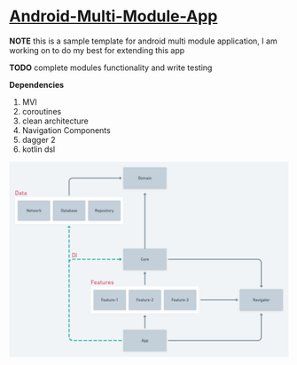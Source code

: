 # [Android-Multi-Module-App](https://github.com/emamagic/Android-Multi-Module)

**NOTE**
this is a sample template for android multi module application, I am working on to do my best for extending this app 

**TODO**
complete modules functionality and write testing

**Dependencies**
1. MVI
2. coroutines
3. clean architecture 
4. Navigation Components
5. dagger 2
6. kotlin dsl

<img src="/photo/multi_module_diagram.png">

